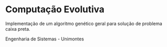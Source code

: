 # Computação Evolutiva

Implementação de um algoritmo genético geral para solução de problema caixa preta.

Engenharia de Sistemas - Unimontes
